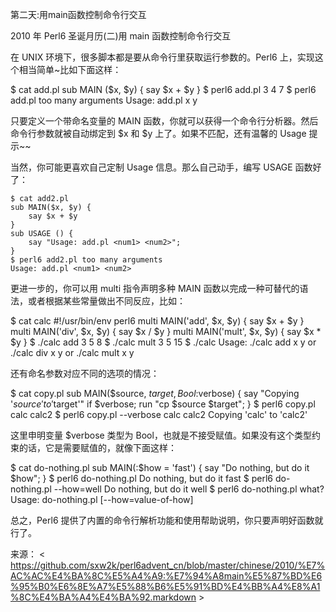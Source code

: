 第二天:用main函数控制命令行交互



2010 年 Perl6 圣诞月历(二)用 main 函数控制命令行交互

在 UNIX 环境下，很多脚本都是要从命令行里获取运行参数的。Perl6 上，实现这个相当简单~比如下面这样：

$ cat add.pl
    sub MAIN ($x, $y) {
        say $x + $y
    }
    $ perl6 add.pl 3 4
    7
    $ perl6 add.pl too many arguments
    Usage:
    add.pl x y

只要定义一个带命名变量的 MAIN 函数，你就可以获得一个命令行分析器。然后命令行参数就被自动绑定到 $x 和 $y 上了。如果不匹配，还有温馨的 Usage 提示~~

当然，你可能更喜欢自己定制 Usage 信息。那么自己动手，编写 USAGE 函数好了：

    $ cat add2.pl
    sub MAIN($x, $y) {
        say $x + $y
    }
    sub USAGE () {
        say "Usage: add.pl <num1> <num2>";
    }
    $ perl6 add2.pl too many arguments
    Usage: add.pl <num1> <num2>

更进一步的，你可以用 multi 指令声明多种 MAIN 函数以完成一种可替代的语法，或者根据某些常量做出不同反应，比如：

$ cat calc
    #!/usr/bin/env perl6
    multi MAIN('add', $x, $y)  { say $x + $y }
    multi MAIN('div', $x, $y)  { say $x / $y }
    multi MAIN('mult', $x, $y) { say $x * $y }
    $ ./calc add 3 5
    8
    $ ./calc mult 3 5
    15
    $ ./calc
    Usage:
    ./calc add x y
    or
    ./calc div x y
    or
    ./calc mult x y

还有命名参数对应不同的选项的情况：

$ cat copy.pl
    sub MAIN($source, $target, Bool :$verbose) {
        say "Copying '$source' to '$target'" if $verbose;
        run "cp $source $target";
    }
    $ perl6 copy.pl calc calc2
    $ perl6 copy.pl  --verbose calc calc2
    Copying 'calc' to 'calc2'

这里申明变量 $verbose 类型为 Bool，也就是不接受赋值。如果没有这个类型约束的话，它是需要赋值的，就像下面这样：

$ cat do-nothing.pl
    sub MAIN(:$how = 'fast') {
        say "Do nothing, but do it $how";
    }
    $ perl6 do-nothing.pl
    Do nothing, but do it fast
    $ perl6 do-nothing.pl --how=well
    Do nothing, but do it well
    $ perl6 do-nothing.pl what?
    Usage:
    do-nothing.pl [--how=value-of-how]

总之，Perl6 提供了内置的命令行解析功能和使用帮助说明，你只要声明好函数就行了。

来源： < https://github.com/sxw2k/perl6advent_cn/blob/master/chinese/2010/%E7%AC%AC%E4%BA%8C%E5%A4%A9:%E7%94%A8main%E5%87%BD%E6%95%B0%E6%8E%A7%E5%88%B6%E5%91%BD%E4%BB%A4%E8%A1%8C%E4%BA%A4%E4%BA%92.markdown >  